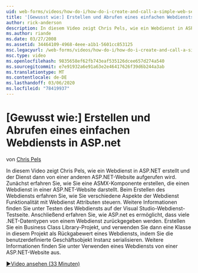 ```yaml
---
uid: web-forms/videos/how-do-i/how-do-i-create-and-call-a-simple-web-service-in-aspnet
title: '[Gewusst wie:] Erstellen und Abrufen eines einfachen Webdiensts in ASP.net | Microsoft-Dokumentation'
author: rick-anderson
description: In diesem Video zeigt Chris Pels, wie ein Webdienst in ASP.NET erstellt und der Dienst dann von einer anderen ASP.NET-Website aufgerufen wird. Zunächst erfahren Sie, wie Sie erstellen...
ms.author: riande
ms.date: 03/27/2008
ms.assetid: 34464109-4968-4eee-a1b1-5601cc853125
msc.legacyurl: /web-forms/videos/how-do-i/how-do-i-create-and-call-a-simple-web-service-in-aspnet
msc.type: video
ms.openlocfilehash: 9835658ef62fb743eaf535126dcee657d274a540
ms.sourcegitcommit: e7e91932a6e91a63e2e46417626f39d6b244a3ab
ms.translationtype: MT
ms.contentlocale: de-DE
ms.lasthandoff: 03/06/2020
ms.locfileid: "78419937"
---
```

# <a name="how-do-i-create-and-call-a-simple-web-service-in-aspnet"></a>[Gewusst wie:] Erstellen und Abrufen eines einfachen Webdiensts in ASP.net

von [Chris Pels](https://twitter.com/chrispels)

In diesem Video zeigt Chris Pels, wie ein Webdienst in ASP.NET erstellt und der Dienst dann von einer anderen ASP.NET-Website aufgerufen wird. Zunächst erfahren Sie, wie Sie eine ASMX-Komponente erstellen, die einen Webdienst in einer ASP.NET-Website darstellt. Beim Erstellen des Webdiensts erfahren Sie, wie Sie verschiedene Aspekte der Webdienst Funktionalität mit Webdienst Attributen steuern. Weitere Informationen finden Sie unter Testen des Webdiensts auf der Visual Studio-Webdienst-Testseite. Anschließend erfahren Sie, wie ASP.net es ermöglicht, dass viele .NET-Datentypen von einem Webdienst zurückgegeben werden. Erstellen Sie ein Business Class Library-Projekt, und verwenden Sie dann eine Klasse in diesem Projekt als Rückgabewert eines Webdiensts, indem Sie die benutzerdefinierte Geschäftsobjekt Instanz serialisieren. Weitere Informationen finden Sie unter Verwenden eines Webdiensts von einer ASP.NET-Website aus.

[&#9654;Video ansehen (33 Minuten)](https://channel9.msdn.com/Blogs/ASP-NET-Site-Videos/how-do-i-create-and-call-a-simple-web-service-in-aspnet)
